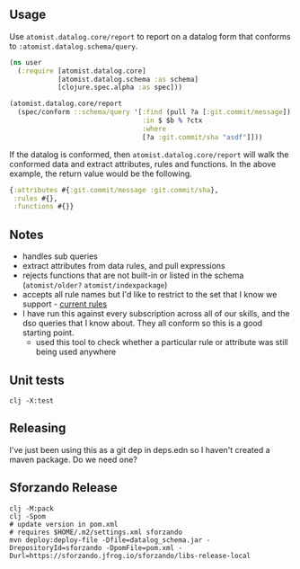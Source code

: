 ## Usage

Use `atomist.datalog.core/report` to report on a datalog form that conforms to `:atomist.datalog.schema/query`.

```clj
(ns user
  (:require [atomist.datalog.core]
            [atomist.datalog.schema :as schema]
            [clojure.spec.alpha :as spec]))

(atomist.datalog.core/report
  (spec/conform ::schema/query '[:find (pull ?a [:git.commit/message])
                                 :in $ $b % ?ctx
                                 :where
                                 [?a :git.commit/sha "asdf"]]))

```

If the datalog is conformed, then `atomist.datalog.core/report` will walk the conformed data and extract attributes, rules and functions.  In the above example, the return value would be the following.

```clj
{:attributes #{:git.commit/message :git.commit/sha},
 :rules #{},
 :functions #{}}
```

## Notes

* handles sub queries
* extract attributes from data rules, and pull expressions
* rejects functions that are not built-in or listed in the schema (`atomist/older?` `atomist/indexpackage`)
* accepts all rule names but I'd like to restrict to the set that I know we support - [current rules](https://docs.atomist.services/authoring/datalog/rules/)
* I have run this against every subscription across all of our skills, and the dso queries that I know about.  They all conform so this is a good starting point.
    * used this tool to check whether a particular rule or attribute was still being used anywhere

## Unit tests

```
clj -X:test
```

## Releasing

I've just been using this as a git dep in deps.edn so I haven't created a maven package.  Do we need one?

## Sforzando Release

```
clj -M:pack
clj -Spom
# update version in pom.xml
# requires $HOME/.m2/settings.xml sforzando
mvn deploy:deploy-file -Dfile=datalog_schema.jar -DrepositoryId=sforzando -DpomFile=pom.xml -Durl=https://sforzando.jfrog.io/sforzando/libs-release-local
```
